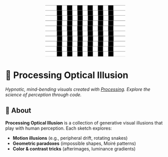 <div align="center">
  <img src="./animation.gif" width="50%"/>
</div>

# 🌈 Processing Optical Illusion  
*Hypnotic, mind-bending visuals created with [Processing](https://processing.org/). Explore the science of perception through code.*  

## 🔮 About  
**Processing Optical Illusion** is a collection of generative visual illusions that play with human perception. Each sketch explores:  
- **Motion illusions** (e.g., peripheral drift, rotating snakes)  
- **Geometric paradoxes** (impossible shapes, Moiré patterns)  
- **Color & contrast tricks** (afterimages, luminance gradients)  
